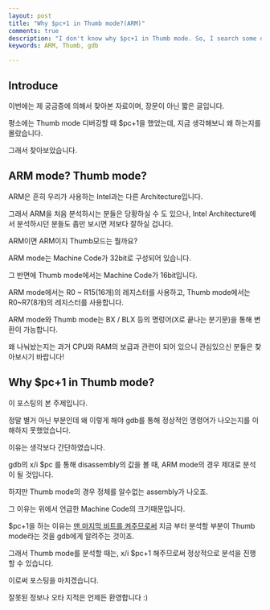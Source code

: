 ```yaml
---
layout: post
title: "Why $pc+1 in Thumb mode?(ARM)"
comments: true
description: "I don't know why $pc+1 in Thumb mode. So, I search some data."
keywords: ARM, Thumb, gdb

---
```


## Introduce

이번에는 제 궁금증에 의해서 찾아본 자료이며, 장문이 아닌 짧은 글입니다.

평소에는 Thumb mode 디버깅할 때 \$pc+1을 했었는데, 지금 생각해보니 왜 하는지를 몰랐습니다.

그래서 찾아보았습니다.

## ARM mode? Thumb mode?

ARM은 흔히 우리가 사용하는 Intel과는 다른 Architecture입니다.

그래서 ARM을 처음 분석하시는 분들은 당황하실 수 도 있으나, Intel Architecture에서 분석하시던 분들도 좀만 보시면 저보다 잘하실 겁니다. 

ARM이면 ARM이지 Thumb모드는 뭘까요?

ARM mode는 Machine Code가 32bit로 구성되어 있습니다.

그 반면에 Thumb mode에서는 Machine Code가 16bit입니다.

ARM mode에서는 R0 ~ R15(16개)의 레지스터를 사용하고, Thumb mode에서는 R0~R7(8개)의 레지스터를 사용합니다.

ARM mode와 Thumb mode는 BX / BLX 등의 명렁어(X로 끝나는 분기문)을 통해 변환이 가능합니다.

왜 나눠놨는지는 과거 CPU와 RAM의 보급과 관련이 되어 있으니 관심있으신 분들은 찾아보시기 바랍니다!

## Why $pc+1 in Thumb mode?

이 포스팅의 본 주제입니다.

정말 별거 아닌 부분인데 왜 이렇게 해야 gdb를 통해 정상적인 명령어가 나오는지를 이해하지 못했었습니다.

이유는 생각보다 간단하였습니다.

gdb의 x/i $pc 를 통해 disassembly의 값을 볼 때, ARM mode의 경우 제대로 분석이 될 것입니다.

하지만 Thumb mode의 경우 정체를 알수없는 assembly가 나오죠.

그 이유는 위에서 언급한 Machine Code의 크기때문입니다.

$pc+1을 하는 이유는 <u>맨 마지막 비트를 켜주므로써</u> 지금 부터 분석할 부분이 Thumb mode라는 것을 gdb에게 알려주는 것이죠.

그래서 Thumb mode를 분석할 때는, x/i $pc+1 해주므로써 정상적으로 분석을 진행할 수 있습니다.

이로써 포스팅을 마치겠습니다.



잘못된 정보나 오타 지적은 언제든 환영합니다 :)